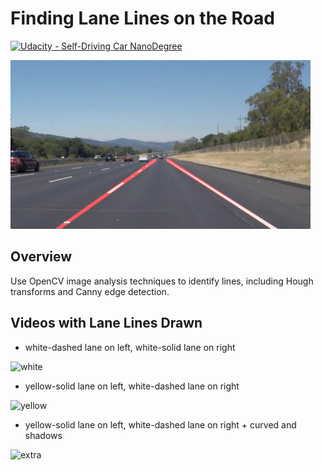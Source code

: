 # **Finding Lane Lines on the Road** 
[![Udacity - Self-Driving Car NanoDegree](https://s3.amazonaws.com/udacity-sdc/github/shield-carnd.svg)](http://www.udacity.com/drive)

<img src="laneLines_thirdPass.jpg" width="480" alt="Combined Image" />

Overview
---

Use OpenCV image analysis techniques to identify lines, including Hough transforms and Canny edge detection.

Videos with Lane Lines Drawn
---
- white-dashed lane on left, white-solid lane on right

![white](https://cloud.githubusercontent.com/assets/10526591/23360748/8d0d9a28-fd30-11e6-8e70-6874717f4ff1.gif)


- yellow-solid lane on left, white-dashed lane on right

![yellow](https://cloud.githubusercontent.com/assets/10526591/23360747/8d0817a6-fd30-11e6-9d45-7d54faebf64f.gif)


- yellow-solid lane on left, white-dashed lane on right + curved and shadows

![extra](https://cloud.githubusercontent.com/assets/10526591/23360749/8d0e2a6a-fd30-11e6-9831-16caf442317a.gif)


